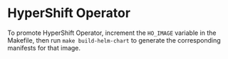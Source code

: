 # HyperShift Operator

To promote HyperShift Operator, increment the `HO_IMAGE` variable in the Makefile, then run `make build-helm-chart` to generate the corresponding manifests for that image.
